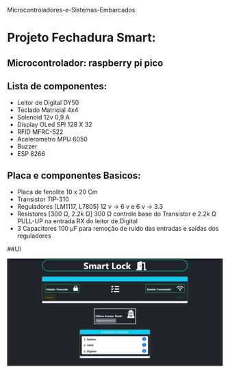 Microcontroladores-e-Sistemas-Embarcados

# Projeto Fechadura Smart:

## Microcontrolador: raspberry pi pico

## Lista de componentes:

- Leitor de Digital DY50
- Teclado Matricial 4x4
- Solenoid 12v 0,9 A
- Display OLed SPI 128 X 32
- RFID MFRC-522
- Acelerometro MPU 6050
- Buzzer
- ESP 8266

## Placa e componentes Basicos:

- Placa de fenolite 10 x 20 Cm 
- Transistor TIP-310
- Reguladores [LM1117, L7805] 12 v -> 6 v e 6 v -> 3.3
- Resistores [300 Ω, 2.2k Ω] 300 Ω controle base do Transistor e 2.2k Ω PULL-UP na entrada RX do leitor de Digital
- 3 Capacitores 100 µF para remoção de ruído das entradas e saidas dos reguladores

##UI

![alt text](https://github.com/NULLBYTE-RGH/Microcontroladores-e-Sistemas-Embarcados/blob/e398d79846f129d06b47a3bfd9d4dfe6f40615bb/foto/Site%20Fechadura.png)
